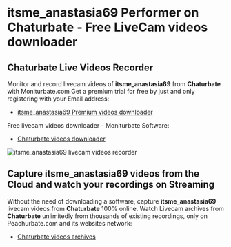 # itsme_anastasia69 Performer on Chaturbate - Free LiveCam videos downloader

## Chaturbate Live Videos Recorder

Monitor and record livecam videos of **itsme_anastasia69** from **Chaturbate** with Moniturbate.com
Get a premium trial for free by just and only registering with your Email address:
* [itsme_anastasia69 Premium videos downloader](https://moniturbate.com/request-demo-licence-key.html)

Free livecam videos downloader - Moniturbate Software:
* [Chaturbate videos downloader](https://moniturbate.com/moniturbate-download-software.html)

![itsme_anastasia69 livecam videos recorder](https://peachurnet.com/templates/moniturbate-software.png)


## Capture itsme_anastasia69 videos from the Cloud and watch your recordings on Streaming

Without the need of downloading a software, capture **itsme_anastasia69** livecam videos from **Chaturbate** 100% online.
Watch Livecam archives from **Chaturbate** unlimitedly from thousands of existing recordings, only on Peachurbate.com and its websites network:
* [Chaturbate videos archives](https://peachurnet.com/)